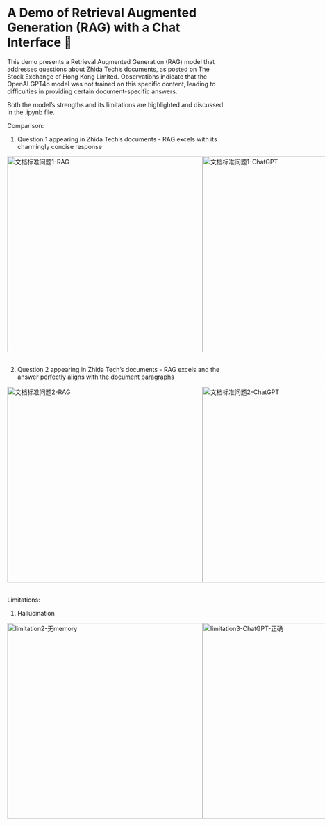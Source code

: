 # A Demo of Retrieval Augmented Generation (RAG) with a Chat Interface 💬

This demo presents a Retrieval Augmented Generation (RAG) model that addresses questions about Zhida Tech’s documents, as posted on The Stock Exchange of Hong Kong Limited. Observations indicate that the OpenAI GPT4o model was not trained on this specific content, leading to difficulties in providing certain document-specific answers. 

Both the model’s strengths and its limitations are highlighted and discussed in the .ipynb file.

Comparison:
1. Question 1 appearing in Zhida Tech’s documents - RAG excels with its charmingly concise response
<div style="display: flex; justify-content: space-around;">
  <img width="450" alt="文档标准问题1-RAG" src="https://github.com/user-attachments/assets/29b96f69-58df-4647-8459-acdf354658d9" />
  <img width="450" alt="文档标准问题1-ChatGPT" src="https://github.com/user-attachments/assets/1e9b1c37-5cf3-4867-8776-3723dcc8e2ab" />
</div>

</br>

2. Question 2 appearing in Zhida Tech’s documents - RAG excels and the answer perfectly aligns with the document paragraphs
<div style="display: flex; justify-content: space-around;">
  <img width="450" alt="文档标准问题2-RAG" src="https://github.com/user-attachments/assets/8ccd3bf1-bc92-430c-b9e2-6162aff3f191" />
  <img width="450" alt="文档标准问题2-ChatGPT" src="https://github.com/user-attachments/assets/11d95e11-0a5b-4f4c-ae52-d7db6cfb8224" />
</div>

</br>

Limitations:
1. Hallucination
<div style="display: flex; justify-content: space-around;">
  <img width="450" alt="limitation2-无memory" src="https://github.com/user-attachments/assets/51881be7-ad68-42e4-99b0-144ac6c20bc8" />
  <img width="450" alt="limitation3-ChatGPT-正确" src="https://github.com/user-attachments/assets/decd87d7-2101-4196-9cde-f23c1205581f" />
</div>

